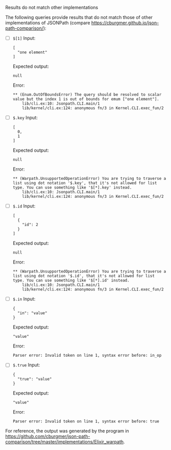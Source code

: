 Results do not match other implementations

The following queries provide results that do not match those of other implementations of JSONPath
(compare https://cburgmer.github.io/json-path-comparison/):

- [ ] `$[1]`
  Input:
  ```
  [
    "one element"
  ]
  ```
  Expected output:
  ```
  null
  ```
  Error:
  ```
  ** (Enum.OutOfBoundsError) The query should be resolved to scalar value but the index 1 is out of bounds for emum ["one element"].
      lib/cli.ex:10: Jsonpath.CLI.main/1
      lib/kernel/cli.ex:124: anonymous fn/3 in Kernel.CLI.exec_fun/2
  ```

- [ ] `$.key`
  Input:
  ```
  [
    0,
    1
  ]
  ```
  Expected output:
  ```
  null
  ```
  Error:
  ```
  ** (Warpath.UnsupportedOperationError) You are trying to traverse a list using dot notation '$.key', that it's not allowed for list type. You can use something like '$[*].key' instead.
      lib/cli.ex:10: Jsonpath.CLI.main/1
      lib/kernel/cli.ex:124: anonymous fn/3 in Kernel.CLI.exec_fun/2
  ```

- [ ] `$.id`
  Input:
  ```
  [
    {
      "id": 2
    }
  ]
  ```
  Expected output:
  ```
  null
  ```
  Error:
  ```
  ** (Warpath.UnsupportedOperationError) You are trying to traverse a list using dot notation '$.id', that it's not allowed for list type. You can use something like '$[*].id' instead.
      lib/cli.ex:10: Jsonpath.CLI.main/1
      lib/kernel/cli.ex:124: anonymous fn/3 in Kernel.CLI.exec_fun/2
  ```

- [ ] `$.in`
  Input:
  ```
  {
    "in": "value"
  }
  ```
  Expected output:
  ```
  "value"
  ```
  Error:
  ```
  Parser error: Invalid token on line 1, syntax error before: in_op
  ```

- [ ] `$.true`
  Input:
  ```
  {
    "true": "value"
  }
  ```
  Expected output:
  ```
  "value"
  ```
  Error:
  ```
  Parser error: Invalid token on line 1, syntax error before: true
  ```


For reference, the output was generated by the program in https://github.com/cburgmer/json-path-comparison/tree/master/implementations/Elixir_warpath.

